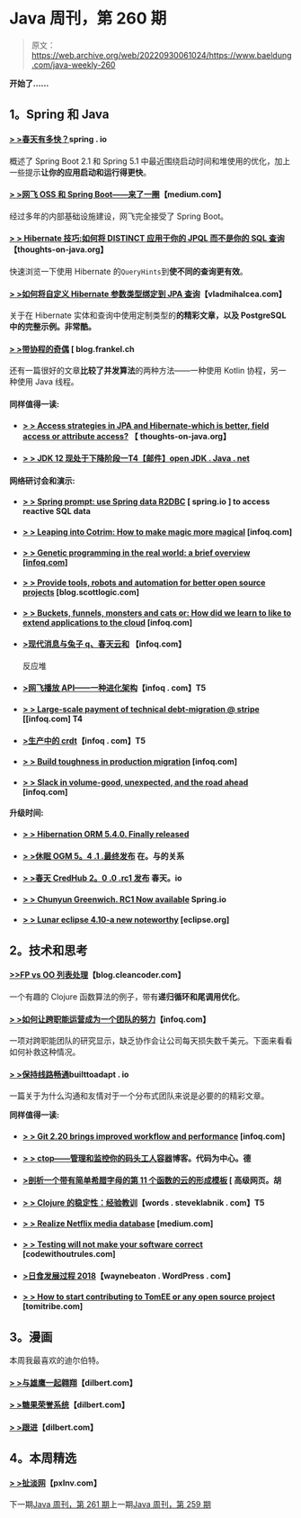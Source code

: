 # Java 周刊，第 260 期

> 原文：<https://web.archive.org/web/20220930061024/https://www.baeldung.com/java-weekly-260>

**开始了……**

## 1。Spring 和 Java

#### [**> >春天有多快？**](https://web.archive.org/web/20220626194537/https://spring.io/blog/2018/12/12/how-fast-is-spring)spring . io

概述了 Spring Boot 2.1 和 Spring 5.1 中最近围绕启动时间和堆使用的优化，加上一些提示**让你的应用启动和运行得更快**。

#### [**> >网飞 OSS 和 Spring Boot——来了一圈**](https://web.archive.org/web/20220626194537/https://medium.com/@NetflixTechBlog/netflix-oss-and-spring-boot-coming-full-circle-4855947713a0)【medium.com】

经过多年的内部基础设施建设，网飞完全接受了 Spring Boot。

#### [**> > Hibernate 技巧:如何将 DISTINCT 应用于你的 JPQL 而不是你的 SQL 查询**](https://web.archive.org/web/20220626194537/https://thoughts-on-java.org/hibernate-tips-apply-distinct-to-jpql-but-not-sql-query/)【thoughts-on-java.org】

快速浏览一下使用 Hibernate 的`QueryHints`到**使不同的查询更有效**。

#### [**> >如何将自定义 Hibernate 参数类型绑定到 JPA 查询**](https://web.archive.org/web/20220626194537/https://vladmihalcea.com/bind-custom-hibernate-parameter-type-jpa-query/)【vladmihalcea.com】

关于在 Hibernate 实体和查询中使用定制类型的**的精彩文章，以及 PostgreSQL 中的完整示例。非常酷。**

#### [**> >带协程的奇偶**](https://web.archive.org/web/20220626194537/https://blog.frankel.ch/even-odd-coroutines/) [ blog.frankel.ch

还有一篇很好的文章**比较了并发算法**的两种方法——一种使用 Kotlin 协程，另一种使用 Java 线程。

#### 同样值得一读:

*   #### [**> > Access strategies in JPA and Hibernate-which is better, field access or attribute access?**](https://web.archive.org/web/20220626194537/https://thoughts-on-java.org/access-strategies-in-jpa-and-hibernate/) 【 thoughts-on-java.org】

*   #### [**> > JDK 12 现处于下降阶段一**T4【邮件】open JDK . Java . net](https://web.archive.org/web/20220626194537/http://mail.openjdk.java.net/pipermail/jdk-dev/2018-December/002405.html)

#### 网络研讨会和演示:

*   #### [**> > Spring prompt: use Spring data R2DBC**](https://web.archive.org/web/20220626194537/https://spring.io/blog/2018/12/19/spring-tips-reactive-sql-data-access-with-spring-data-r2dbc) [ spring.io ] to access reactive SQL data

*   #### [**> > Leaping into Cotrim: How to make magic more magical**](https://web.archive.org/web/20220626194537/https://www.infoq.com/presentations/spring-kotlin) [infoq.com]

*   #### [**> > Genetic programming in the real world: a brief overview [infoq.com]**](https://web.archive.org/web/20220626194537/https://www.infoq.com/presentations/genetic-programming-overview)

*   #### [**> > Provide tools, robots and automation for better open source projects**](https://web.archive.org/web/20220626194537/https://blog.scottlogic.com/2018/12/14/automation-and-bots-for-open-source.html) [blog.scottlogic.com]

*   #### [**> > Buckets, funnels, monsters and cats or: How did we learn to like to extend applications to the cloud**](https://web.archive.org/web/20220626194537/https://www.infoq.com/presentations/migration-cloud-scalability-resilience) [infoq.com]

*   #### [**>现代消息与兔子 q、春天云和**](https://web.archive.org/web/20220626194537/https://www.infoq.com/presentations/rabbitmq-reactor-spring-cloud) 【infoq.com】

    反应堆
*   #### [**>网飞播放 API——一种进化架构**](https://web.archive.org/web/20220626194537/https://www.infoq.com/presentations/netflix-play-api)【infoq . com】T5

*   #### [**> > Large-scale payment of technical debt-migration @ stripe**](https://web.archive.org/web/20220626194537/https://www.infoq.com/presentations/stripe-technical-debt) [[infoq.com] T4

*   #### [**>生产中的 crdt**](https://web.archive.org/web/20220626194537/https://www.infoq.com/presentations/crdt-production)【infoq . com】T5

*   #### [**> > Build toughness in production migration**](https://web.archive.org/web/20220626194537/https://www.infoq.com/presentations/netflix-migration-resilience) [infoq.com]

*   #### [**> > Slack in volume-good, unexpected, and the road ahead**](https://web.archive.org/web/20220626194537/https://www.infoq.com/presentations/slack-scalability-2018) [infoq.com]

**升级时间:**

*   #### [**> > Hibernation ORM 5.4.0\. Finally released**](https://web.archive.org/web/20220626194537/http://in.relation.to/2018/12/12/hibernate-orm-540-final-out/)

*   #### [**> >休眠 OGM 5。4 .1 .最终发布**](https://web.archive.org/web/20220626194537/http://in.relation.to/2018/12/18/hibernate-ogm-5-4-1-Final-released/) 在。与的关系

*   #### [**> >春天 CredHub 2。0 .0 .rc1 发布**](https://web.archive.org/web/20220626194537/https://spring.io/blog/2018/12/14/spring-credhub-2-0-0-rc1-released) 春天。io

*   #### [**> > Chunyun Greenwich. RC1 Now available**](https://web.archive.org/web/20220626194537/https://spring.io/blog/2018/12/12/spring-cloud-greenwich-rc1-available-now) Spring.io

*   #### [**> > Lunar eclipse 4.10-a new noteworthy**](https://web.archive.org/web/20220626194537/https://www.eclipse.org/eclipse/news/4.10/) [eclipse.org]

## 2。技术和思考

#### [**>>FP vs OO 列表处理**](https://web.archive.org/web/20220626194537/http://blog.cleancoder.com/uncle-bob/2018/12/17/FPvsOO-List-processing.html)【blog.cleancoder.com】

一个有趣的 Clojure 函数算法的例子，带有**递归循环和尾调用优化**。

#### [**> >如何让跨职能运营成为一个团队的努力**](https://web.archive.org/web/20220626194537/https://www.infoq.com/articles/cross-functional-operations-team)【infoq.com】

一项对跨职能团队的研究显示，缺乏协作会让公司每天损失数千美元。下面来看看如何补救这种情况。

#### [**> >保持线路畅通**](https://web.archive.org/web/20220626194537/https://builttoadapt.io/tk-65faab4cb826)builttoadapt . io

一篇关于为什么沟通和友情对于一个分布式团队来说是必要的的精彩文章。

**同样值得一读:**

*   #### [**> > Git 2.20 brings improved workflow and performance**](https://web.archive.org/web/20220626194537/https://www.infoq.com/news/2018/12/git-2.20-released) [infoq.com]

*   #### [**> > ctop——管理和监控你的码头工人容器**](https://web.archive.org/web/20220626194537/https://blog.codecentric.de/en/2018/12/ctop-monitor-docker-containers/)博客。代码为中心。德

*   #### [**>剖析一个带有简单希腊字母的第 11 个函数的云的形成模板**](https://web.archive.org/web/20220626194537/https://advancedweb.hu/2018/12/18/lambda_cf_template/) [ 高级网页。胡

*   #### [**> > Clojure 的稳定性：经验教训**](https://web.archive.org/web/20220626194537/https://words.steveklabnik.com/why-is-clojure-so-stable)【words . steveklabnik . com】T5

*   #### [**> > Realize Netflix media database**](https://web.archive.org/web/20220626194537/https://medium.com/netflix-techblog/implementing-the-netflix-media-database-53b5a840b42a) [medium.com]

*   #### [**> > Testing will not make your software correct**](https://web.archive.org/web/20220626194537/https://codewithoutrules.com/2018/12/12/tests-are-not-enough/) [codewithoutrules.com]

*   #### [**>日食发展过程 2018**](https://web.archive.org/web/20220626194537/https://waynebeaton.wordpress.com/2018/12/19/eclipse-development-process-2018/)【waynebeaton . WordPress . com】

*   #### [**> > How to start contributing to TomEE or any open source project**](https://web.archive.org/web/20220626194537/https://www.tomitribe.com/blog/how-to-get-started-contributing-to-tomee-or-any-open-source-project/) [tomitribe.com]

## 3。漫画

本周我最喜欢的迪尔伯特。

#### [**> >与雄鹰一起翱翔**](https://web.archive.org/web/20220626194537/https://dilbert.com/strip/2018-12-19)【dilbert.com】

#### [**> >糖果荣誉系统**](https://web.archive.org/web/20220626194537/https://dilbert.com/strip/2018-12-17)【dilbert.com】

#### [**> >跟进**](https://web.archive.org/web/20220626194537/https://dilbert.com/strip/2018-12-16)【dilbert.com】

## 4。本周精选

#### [**> >扯淡网**](https://web.archive.org/web/20220626194537/https://pxlnv.com/blog/bullshit-web/)【pxlnv.com】

下一期[Java 周刊，第 261 期](/web/20220626194537/https://www.baeldung.com/java-weekly-261)上一期[Java 周刊，第 259 期](/web/20220626194537/https://www.baeldung.com/java-weekly-259)
